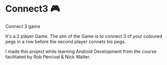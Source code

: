 # Connect3 :video_game:
Connect 3 game

It's a 2 player Game.
The aim of the Game is to connect 3 of your coloured pegs in a row before the second player connets his pegs. 

I made this project while learning Android Development from the course facilitated by Rob Percival & Nick Walter.
